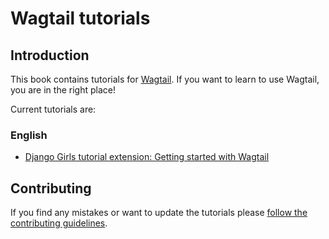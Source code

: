 # Wagtail tutorials

## Introduction

This book contains tutorials for [Wagtail](https://github.com/wagtail/wagtail). If you want to learn to use Wagtail, you are in the right place!

Current tutorials are:

### English

- [Django Girls tutorial extension: Getting started with Wagtail](/en/django_girls_extension_getting_started_with_wagtail)

## Contributing

If you find any mistakes or want to update the tutorials please [follow the contributing guidelines](../CONTRIBUTING.md).
